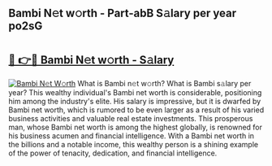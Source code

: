## Bambi N𝚎t w𝚘rth - Part-abB S𝚊lary per year po2sG

# <h2><a href="http://gc1iiz.nevu.top/?p=Bambi">🔗 👉🔴 Bambi N𝚎t w𝚘rth - S𝚊lary</a></h2>

[![Bambi N𝚎t W𝚘rth](https://i.imgur.com/Oavwk0R.jpeg)](http://gc1iiz.nevu.top/?p=Bambi)
What is Bambi n𝚎t w𝚘rth? What is Bambi s𝚊lary per year?
This wealthy individual's Bambi net worth is considerable, positioning him among the industry's elite. His salary is impressive, but it is dwarfed by Bambi net worth, which is rumored to be even larger as a result of his varied business activities and valuable real estate investments. This prosperous man, whose Bambi net worth is among the highest globally, is renowned for his business acumen and financial intelligence. With a Bambi net worth in the billions and a notable income, this wealthy person is a shining example of the power of tenacity, dedication, and financial intelligence.
